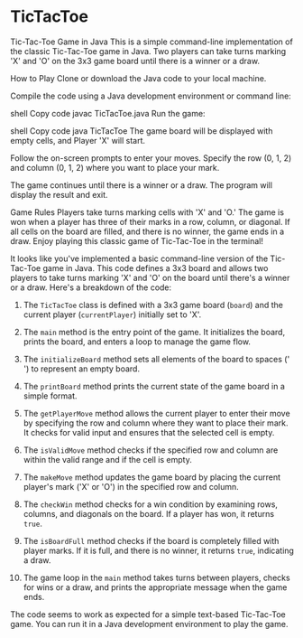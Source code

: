 # TicTacToe
Tic-Tac-Toe Game in Java
This is a simple command-line implementation of the classic Tic-Tac-Toe game in Java. Two players can take turns marking 'X' and 'O' on the 3x3 game board until there is a winner or a draw.

How to Play
Clone or download the Java code to your local machine.

Compile the code using a Java development environment or command line:

shell
Copy code
javac TicTacToe.java
Run the game:

shell
Copy code
java TicTacToe
The game board will be displayed with empty cells, and Player 'X' will start.

Follow the on-screen prompts to enter your moves. Specify the row (0, 1, 2) and column (0, 1, 2) where you want to place your mark.

The game continues until there is a winner or a draw. The program will display the result and exit.

Game Rules
Players take turns marking cells with 'X' and 'O.'
The game is won when a player has three of their marks in a row, column, or diagonal.
If all cells on the board are filled, and there is no winner, the game ends in a draw.
Enjoy playing this classic game of Tic-Tac-Toe in the terminal!

It looks like you've implemented a basic command-line version of the Tic-Tac-Toe game in Java. This code defines a 3x3 board and allows two players to take turns marking 'X' and 'O' on the board until there's a winner or a draw. Here's a breakdown of the code:

1. The `TicTacToe` class is defined with a 3x3 game board (`board`) and the current player (`currentPlayer`) initially set to 'X'.

2. The `main` method is the entry point of the game. It initializes the board, prints the board, and enters a loop to manage the game flow.

3. The `initializeBoard` method sets all elements of the board to spaces (' ') to represent an empty board.

4. The `printBoard` method prints the current state of the game board in a simple format.

5. The `getPlayerMove` method allows the current player to enter their move by specifying the row and column where they want to place their mark. It checks for valid input and ensures that the selected cell is empty.

6. The `isValidMove` method checks if the specified row and column are within the valid range and if the cell is empty.

7. The `makeMove` method updates the game board by placing the current player's mark ('X' or 'O') in the specified row and column.

8. The `checkWin` method checks for a win condition by examining rows, columns, and diagonals on the board. If a player has won, it returns `true`.

9. The `isBoardFull` method checks if the board is completely filled with player marks. If it is full, and there is no winner, it returns `true`, indicating a draw.

10. The game loop in the `main` method takes turns between players, checks for wins or a draw, and prints the appropriate message when the game ends.

The code seems to work as expected for a simple text-based Tic-Tac-Toe game. You can run it in a Java development environment to play the game.
